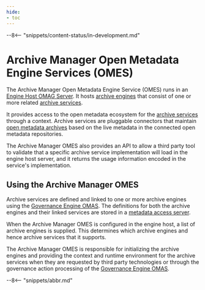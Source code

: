 ```yaml
---
hide:
- toc
---
```


<!-- SPDX-License-Identifier: CC-BY-4.0 -->
<!-- Copyright Contributors to the Egeria project. -->

--8<-- "snippets/content-status/in-development.md"

# Archive Manager Open Metadata Engine Services (OMES)

The Archive Manager Open Metadata Engine Service (OMES) runs in an [Engine Host OMAG Server](/egeria-docs/concepts/engine-host). It hosts [archive engines](/egeria-docs/concepts/archive-engines) that consist of one or more related [archive services](/egeria-docs/guides/developer/archive-services/overview).

It provides access to the open metadata ecosystem for the [archive services](/egeria-docs/guides/developer/archive-services/overview) through a context. Archive services are pluggable connectors that maintain [open metadata archives](/egeria-docs/concepts/open-metadata-archive) based on the live metadata in the connected open metadata repositories.

The Archive Manager OMES also provides an API to allow a third party tool to validate that a specific archive service implementation will load in the engine host server, and it returns the usage information encoded in the service's implementation.

## Using the Archive Manager OMES

Archive services are defined and linked to one or more archive engines using the [Governance Engine OMAS](/egeria-docs/services/omas/governance-engine). The definitions for both the archive engines and their linked services are stored in a [metadata access server](/egeria-docs/concepts/metadata-access-server).

When the Archive Manager OMES is configured in the engine host, a list of archive engines is supplied. This determines which archive engines and hence archive services that it supports.

The Archive Manager OMES is responsible for initializing the archive engines and providing the context and runtime environment for the archive services when they are requested by third party technologies or through the governance action processing of the [Governance Engine OMAS](/egeria-docs/services/omas/governance-engine).

--8<-- "snippets/abbr.md"
